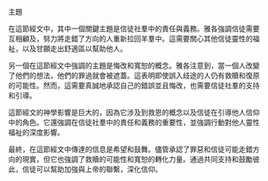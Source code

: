 主題

在這節經文中，其中一個關鍵主題是信徒社羣中的責任與義務。雅各強調信徒需要互相顧及，努力將走錯了方向的人重新拉回羊羣中。這需要關心其他信徒靈性的福祉，以及甘願走出舒適區以幫助他人。

另一個在這節經文中強調的主題是悔改和寬恕的概念。雅各注意到，當一個人改變了他們的想法，他們的罪過就會被遮蓋。這表明即使誤入歧途的人仍有救贖和復原的可能性。然而，這需要真誠地承認自己的錯誤並且悔改，也需要信徒社羣的支持和引導。

這節經文的神學影響是巨大的，因為它涉及到救恩的概念以及信徒在引導他人信仰中的角色。它還強調在信徒社羣中的責任和義務的重要性，並強調行動對他人靈性福祉的深度影響。

最終，在這節經文中傳達的信息是希望和鼓舞。儘管承認了罪惡和信徒可能走錯方向的現實，但它也強調了救贖的可能性和寬恕的轉化力量。通過共同支持和鼓勵彼此，信徒可以幫助加強與上帝的聯繫，深化信仰。
